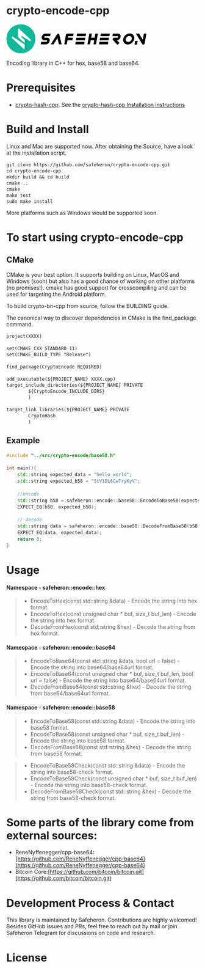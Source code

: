 # crypto-encode-cpp

![img](doc/logo.png)

Encoding library in C++ for hex, base58 and base64.

# Prerequisites

- [crypto-hash-cpp](https://github.com/safeheron/crypto-hash-cpp.git). See the [crypto-hash-cpp Installation Instructions](https://github.com/safeheron/crypto-hash-cpp/blob/main/README.md#build-and-install)
 
# Build and Install

Linux and Mac are supported now.  After obtaining the Source, have a look at the installation script.

```shell
git clone https://github.com/safeheron/crypto-encode-cpp.git
cd crypto-encode-cpp
mkdir build && cd build
cmake ..
cmake
make test
sudo make install
```

More platforms such as Windows would be supported soon.


# To start using crypto-encode-cpp

## CMake

CMake is your best option. It supports building on Linux, MacOS and Windows (soon) but also has a good chance of working on other platforms (no promises!). cmake has good support for crosscompiling and can be used for targeting the Android platform.

To build crypto-bn-cpp from source, follow the BUILDING guide.

The canonical way to discover dependencies in CMake is the find_package command.

```shell
project(XXXX)

set(CMAKE_CXX_STANDARD 11)
set(CMAKE_BUILD_TYPE "Release")

find_package(CryptoEncode REQUIRED)

add_executable(${PROJECT_NAME} XXXX.cpp)
target_include_directories(${PROJECT_NAME} PRIVATE
        ${CryptoEncode_INCLUDE_DIRS}
        )

target_link_libraries(${PROJECT_NAME} PRIVATE
        CryptoHash
        )
```

## Example

```c++
#include "../src/crypto-encode/base58.h"

int main(){
    std::string expected_data = "hello world";
    std::string expected_b58 = "StV1DL6CwTryKyV";
    
    //encode
    std::string b58 = safeheron::encode::base58::EncodeToBase58(expected_data);
    EXPECT_EQ(b58, expected_b58);

    // decode
    std::string data = safeheron::encode::base58::DecodeFromBase58(b58);
    EXPECT_EQ(data, expected_data);
    return 0;
}
```

# Usage

#### Namespace - safeheron::encode::hex
>- EncodeToHex(const std::string &data) - Encode the string into hex format.
>- EncodeToHex(const unsigned char * buf, size_t buf_len) - Encode the string into hex format.
>- DecodeFromHex(const std::string &hex) - Decode the string from hex format.
 
#### Namespace - safeheron::encode::base64
>- EncodeToBase64(const std::string &data, bool url = false) - Encode the string into base64/base64url format.
>- EncodeToBase64(const unsigned char * buf, size_t buf_len, bool url = false) - Encode the string into base64/base64url format.
>- DecodeFromBase64(const std::string &hex) - Decode the string from base64/base64url format.

#### Namespace - safeheron::encode::base58
>- EncodeToBase58(const std::string &data) - Encode the string into base58 format.
>- EncodeToBase58(const unsigned char * buf, size_t buf_len) - Encode the string into base58 format.
>- DecodeFromBase58(const std::string &hex) - Decode the string from base58 format.

>- EncodeToBase58Check(const std::string &data) - Encode the string into base58-check format.
>- EncodeToBase58Check(const unsigned char * buf, size_t buf_len) - Encode the string into base58-check format.
>- DecodeFromBase58Check(const std::string &hex) - Decode the string from base58-check format.
 
# Some parts of the library come from external sources:
- ReneNyffenegger/cpp-base64: [https://github.com/ReneNyffenegger/cpp-base64](https://github.com/ReneNyffenegger/cpp-base64)
- Bitcoin Core:[https://github.com/bitcoin/bitcoin.git](https://github.com/bitcoin/bitcoin.git)
 
# Development Process & Contact
This library is maintained by Safeheron. Contributions are highly welcomed! Besides GitHub issues and PRs, feel free to reach out by mail or join Safeheron Telegram for discussions on code and research.

# License
